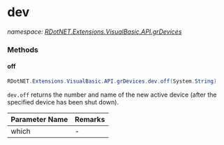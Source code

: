 ﻿# dev
_namespace: [RDotNET.Extensions.VisualBasic.API.grDevices](./index.md)_





### Methods

#### off
```csharp
RDotNET.Extensions.VisualBasic.API.grDevices.dev.off(System.String)
```
``dev.off`` returns the number and name of the new active device (after the specified device has been shut down).

|Parameter Name|Remarks|
|--------------|-------|
|which|-|



